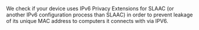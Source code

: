 We check if your device uses IPv6 Privacy Extensions for SLAAC (or another IPv6 configuration process than SLAAC) in order to prevent leakage of its unique MAC address to computers it connects with via IPV6.
